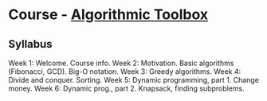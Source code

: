 # Course - [Algorithmic Toolbox](https://www.coursera.org/learn/algorithmic-toolbox/home)

## Syllabus

Week 1: Welcome. Course info.
Week 2: Motivation. Basic algorithms (Fibonacci, GCD). Big-O notation.
Week 3: Greedy algorithms.
Week 4: Divide and conquer. Sorting.
Week 5: Dynamic programming, part 1. Change money.
Week 6: Dynamic prog., part 2. Knapsack, finding subproblems.

